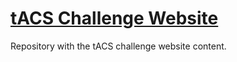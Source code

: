 # [tACS Challenge Website](https://tacschallenge.github.io/)

Repository with the tACS challenge website content.
